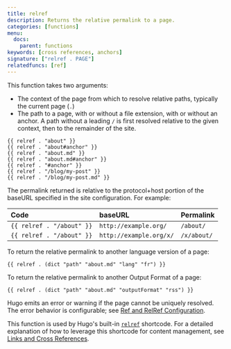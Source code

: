 ```yaml
---
title: relref
description: Returns the relative permalink to a page.
categories: [functions]
menu:
  docs:
    parent: functions
keywords: [cross references, anchors]
signature: ["relref . PAGE"]
relatedfuncs: [ref]
---
```


This function takes two arguments:

- The context of the page from which to resolve relative paths, typically the current page (`.`)
- The path to a page, with or without a file extension, with or without an anchor. A path without a leading `/` is first resolved relative to the given context, then to the remainder of the site.

```go-html-template
{{ relref . "about" }}
{{ relref . "about#anchor" }}
{{ relref . "about.md" }}
{{ relref . "about.md#anchor" }}
{{ relref . "#anchor" }}
{{ relref . "/blog/my-post" }}
{{ relref . "/blog/my-post.md" }}
```

The permalink returned is relative to the protocol+host portion of the baseURL specified in the site configuration. For example:

Code|baseURL|Permalink
:--|:--|:--
`{{ relref . "/about" }}`|`http://example.org/`|`/about/`
`{{ relref . "/about" }}`|`http://example.org/x/`|`/x/about/`

To return the relative permalink to another language version of a page:

```go-html-template
{{ relref . (dict "path" "about.md" "lang" "fr") }}
```

To return the relative permalink to another Output Format of a page:

```go-html-template
{{ relref . (dict "path" "about.md" "outputFormat" "rss") }}
```

Hugo emits an error or warning if the page cannot be uniquely resolved. The error behavior is configurable; see [Ref and RelRef Configuration](/content-management/cross-references/#ref-and-relref-configuration).

This function is used by Hugo's built-in [`relref`](/content-management/shortcodes/#ref-and-relref) shortcode. For a detailed explanation of how to leverage this shortcode for content management, see [Links and Cross References](/content-management/cross-references/).
